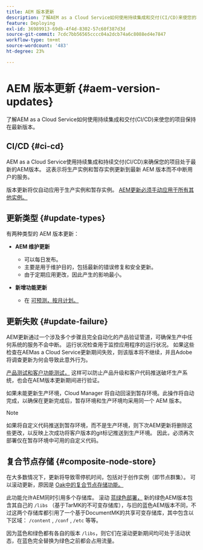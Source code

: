 ```yaml
---
title: AEM 版本更新
description: 了解AEM as a Cloud Service如何使用持续集成和交付(CI/CD)来使您的项目保持在最新版本。
feature: Deploying
exl-id: 36989913-69db-4f4d-8302-57c60f387d3d
source-git-commit: 7cdc7bb56565cccc04a2dcb74a6c8088ed4e7847
workflow-type: tm+mt
source-wordcount: '483'
ht-degree: 23%

---
```



# AEM 版本更新 {#aem-version-updates}

了解AEM as a Cloud Service如何使用持续集成和交付(CI/CD)来使您的项目保持在最新版本。

## CI/CD {#ci-cd}

AEM as a Cloud Service使用持续集成和持续交付(CI/CD)来确保您的项目处于最新的AEM版本。 这表示将生产实例和暂存实例更新到最新 AEM 版本而不中断用户的服务。

版本更新将仅自动应用于生产实例和暂存实例。 [AEM更新必须手动应用于所有其他实例。](/help/implementing/cloud-manager/manage-environments.md#updating-dev-environment)

## 更新类型 {#update-types}

有两种类型的 AEM 版本更新：

* **AEM 维护更新**

   * 可以每日发布。
   * 主要是用于维护目的，包括最新的错误修复和安全更新。
   * 由于定期应用更改，因此产生的影响最小。

* **新增功能更新**

   * 在 [可预测，按月计划。](https://experienceleague.adobe.com/docs/experience-manager-release-information/aem-release-updates/update-releases-roadmap.html)

## 更新失败 {#update-failure}

AEM更新通过一个涉及多个步骤且完全自动化的产品验证管道，可确保生产中任何系统的服务不会中断。 运行状况检查用于监控应用程序的运行状况。 如果这些检查在AEMas a Cloud Service更新期间失败，则该版本将不继续，并且Adobe将调查更新为何会导致此意外行为。

[产品测试和客户功能测试，](/help/implementing/cloud-manager/overview-test-results.md#functional-testing) 这样可以防止产品升级和客户代码推送破坏生产系统，也会在AEM版本更新期间进行验证。

如果未能更新生产环境，Cloud Manager 将自动回滚到暂存环境。此操作将自动完成，以确保在更新完成后，暂存环境和生产环境均采用同一个 AEM 版本。

>[!NOTE]
>
>如果将自定义代码推送到暂存环境，而不是生产环境，则下次AEM更新将删除这些更改，以反映上次成功将客户版本的git标记推送到生产环境。 因此，必须再次部署仅在暂存环境中可用的自定义代码。

## 复合节点存储 {#composite-node-store}

在大多数情况下，更新将导致零停机时间，包括对于创作实例（即节点群集）。 可以滚动更新，原因是 [Oak中的复合节点存储功能。](https://jackrabbit.apache.org/oak/docs/nodestore/compositens.html)

此功能允许AEM同时引用多个存储库。 滚动 [蓝绿色部署，](/help/implementing/deploying/overview.md#how-rolling-deployments-work) 新的绿色AEM版本包含其自己的 `/libs` （基于TarMK的不可变存储库），与旧的蓝色AEM版本不同，不过这两个存储库都引用了一个基于DocumentMK的共享可变存储库，其中包含以下区域： `/content` , `/conf` , `/etc` 等等。

因为蓝色和绿色都有各自的版本 `/libs`，则它们在滚动更新期间均可处于活动状态，在蓝色完全替换为绿色之前都会占用流量。
